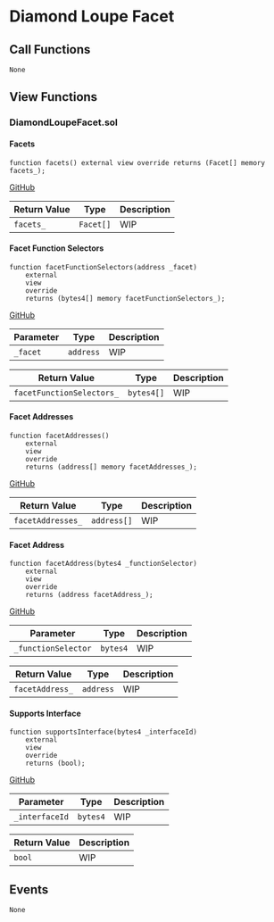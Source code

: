 # Diamond Loupe Facet

## Call Functions

```solidity
None
```

## View Functions

### DiamondLoupeFacet.sol

#### Facets

```solidity
function facets() external view override returns (Facet[] memory facets_);
```
[GitHub](https://github.com/BeanstalkFarms/Beanstalk/blob/fd132ae4eda02e502441c3d28d04ad2c21b4e339/protocol/contracts/farm/facets/DiamondLoupeFacet.sol#L28)

| Return Value | Type      | Description |
|--------------|-----------|-------------|
| `facets_`    | `Facet[]` | WIP         |

#### Facet Function Selectors

```solidity
function facetFunctionSelectors(address _facet)
    external
    view
    override
    returns (bytes4[] memory facetFunctionSelectors_);
```
[GitHub](https://github.com/BeanstalkFarms/Beanstalk/blob/fd132ae4eda02e502441c3d28d04ad2c21b4e339/protocol/contracts/farm/facets/DiamondLoupeFacet.sol#L42)

| Parameter | Type      | Description |
|-----------|-----------|-------------|
| `_facet`  | `address` | WIP         |

| Return Value              | Type       | Description |
|---------------------------|------------|-------------|
| `facetFunctionSelectors_` | `bytes4[]` | WIP         |

#### Facet Addresses

```solidity
function facetAddresses() 
    external 
    view 
    override 
    returns (address[] memory facetAddresses_);
```
[GitHub](https://github.com/BeanstalkFarms/Beanstalk/blob/fd132ae4eda02e502441c3d28d04ad2c21b4e339/protocol/contracts/farm/facets/DiamondLoupeFacet.sol#L54)

| Return Value      | Type        | Description |
|-------------------|-------------|-------------|
| `facetAddresses_` | `address[]` | WIP         |
   
#### Facet Address   

```solidity 
function facetAddress(bytes4 _functionSelector)
    external
    view
    override
    returns (address facetAddress_);
```
[GitHub](https://github.com/BeanstalkFarms/Beanstalk/blob/fd132ae4eda02e502441c3d28d04ad2c21b4e339/protocol/contracts/farm/facets/DiamondLoupeFacet.sol#L63)

| Parameter           | Type     | Description |
|---------------------|----------|-------------|
| `_functionSelector` | `bytes4` | WIP         |

| Return Value    | Type      | Description |
|-----------------|-----------|-------------|
| `facetAddress_` | `address` | WIP         |

#### Supports Interface
   
```solidity 
function supportsInterface(bytes4 _interfaceId) 
    external 
    view 
    override 
    returns (bool);
```
[GitHub](https://github.com/BeanstalkFarms/Beanstalk/blob/fd132ae4eda02e502441c3d28d04ad2c21b4e339/protocol/contracts/farm/facets/DiamondLoupeFacet.sol#L74)

| Parameter      | Type     | Description |
|----------------|----------|-------------|
| `_interfaceId` | `bytes4` | WIP         |

| Return Value | Description |
|--------------|-------------|
| `bool`       | WIP         |

## Events

```solidity
None
```
